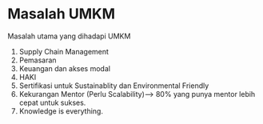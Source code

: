 # Masalah UMKM

Masalah utama yang dihadapi UMKM

1. Supply Chain Management
2. Pemasaran
3. Keuangan dan akses modal
4. HAKI
5. Sertifikasi untuk Sustainablity dan Environmental Friendly
6. Kekurangan Mentor \(Perlu Scalability\)--&gt;  80% yang punya mentor lebih cepat untuk sukses. 
7. Knowledge is everything. 

